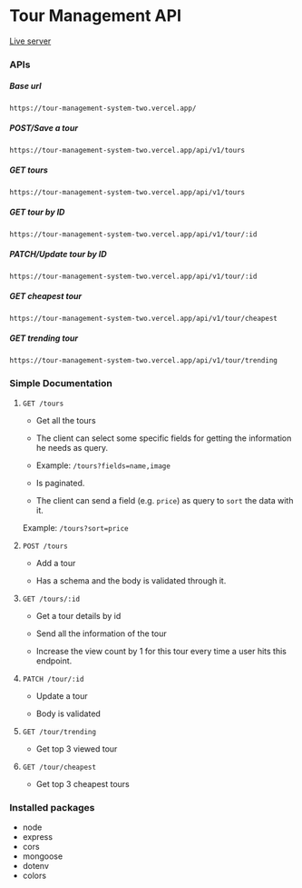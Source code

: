 # Tour Management API

[Live server](https://tour-management-system-two.vercel.app/)

### APIs

##### Base url

`https://tour-management-system-two.vercel.app/`

##### POST/Save a tour

`https://tour-management-system-two.vercel.app/api/v1/tours`

##### GET tours

`https://tour-management-system-two.vercel.app/api/v1/tours`

##### GET tour by ID

`https://tour-management-system-two.vercel.app/api/v1/tour/:id`

##### PATCH/Update tour by ID

`https://tour-management-system-two.vercel.app/api/v1/tour/:id`

##### GET cheapest tour

`https://tour-management-system-two.vercel.app/api/v1/tour/cheapest`

##### GET trending tour

`https://tour-management-system-two.vercel.app/api/v1/tour/trending`

### Simple Documentation

1. `GET /tours`

   - Get all the tours

   - The client can select some specific fields for getting the information he needs as query.

   - Example: `/tours?fields=name,image`

   - Is paginated.

   - The client can send a field (e.g. `price`) as query to `sort` the data with it.

   Example: `/tours?sort=price`

2. `POST /tours`

   - Add a tour

   - Has a schema and the body is validated through it.

3. `GET /tours/:id`

   - Get a tour details by id

   - Send all the information of the tour

   - Increase the view count by 1 for this tour every time a user hits this endpoint.

4. `PATCH /tour/:id`

   - Update a tour

   - Body is validated

5. `GET /tour/trending`

   - Get top 3 viewed tour

6. `GET /tour/cheapest`

   - Get top 3 cheapest tours

### Installed packages

- node
- express
- cors
- mongoose
- dotenv
- colors
